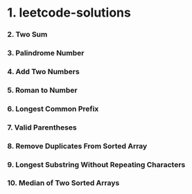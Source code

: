 # 1. leetcode-solutions

### 2. Two Sum

### 3. Palindrome Number

### 4. Add Two Numbers

### 5. Roman to Number

### 6. Longest Common Prefix

### 7. Valid Parentheses

### 8. Remove Duplicates From Sorted Array

### 9. Longest Substring Without Repeating Characters

### 10. Median of Two Sorted Arrays
